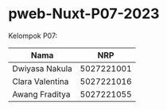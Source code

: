 # pweb-Nuxt-P07-2023

Kelompok P07:

| Nama             | NRP          |
|------------------|--------------|
| Dwiyasa Nakula   | 5027221001   |
| Clara Valentina  | 5027221016   |
| Awang Fraditya   | 5027221055   |
